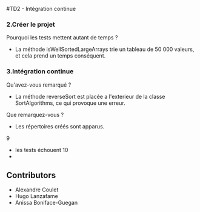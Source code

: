 #TD2 - Intégration continue

### 2.Créer le projet

Pourquoi les tests mettent autant de temps ?
 - La méthode isWellSortedLargeArrays trie un tableau de 50 000 valeurs, et cela prend un temps conséquent.

### 3.Intégration continue

Qu'avez-vous remarqué ?
- La méthode reverseSort est placée a l'exterieur de la classe SortAlgorithms, ce qui provoque une erreur.

Que remarquez-vous ?
- Les répertoires créés sont apparus.

9
 - les tests échouent
10
 -
## Contributors 

- Alexandre Coulet 
- Hugo Lanzafame
- Anissa Boniface-Guegan 


